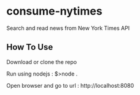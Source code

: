 # consume-nytimes
Search and read news from New York Times API

## How To Use

Download or clone the repo

Run using nodejs : $>node .

Open browser and go to url : http://localhost:8080
